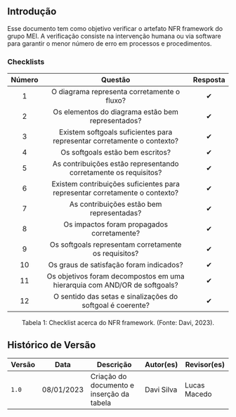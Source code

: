 ## Introdução

Esse documento tem como objetivo verificar o artefato NFR framework do grupo MEI. A verificação consiste na intervenção humana ou via software para garantir o menor número de erro em processos e procedimentos.

### Checklists 

| Número |                                   Questão                                   | Resposta |
| :----: | :-------------------------------------------------------------------------: | :------: |
|   1    |                 O diagrama representa corretamente o fluxo?                 |    ✔     |
|   2    |             Os elementos do diagrama estão bem representados?               |    ✔     |
|   3    |   Existem softgoals suficientes para representar corretamente o contexto?   |    ✔     |
|   4    |                      Os softgoals estão bem escritos?                       |    ✔     |
|   5    |      As contribuições estão representando corretamente os requisitos?       |    ✔     |
|   6    | Existem contribuições suficientes para representar corretamente o contexto? |    ✔     |
|   7    |                  As contribuições estão bem representadas?                  |    ✔     |
|   8    |                 Os impactos foram propagados corretamente?                  |    ✔     |
|   9    |              Os softgoals representam corretamente os requisitos?           |    ✔     |
|   10    |              Os graus de satisfação foram indicados?           |    ✔     |
|   11    |              Os objetivos foram decompostos em uma hierarquia com AND/OR de softgoals?           |    ✔     |
|   12    |              O sentido das setas e sinalizações do softgoal é coerente?           |    ✔     |


<div style="text-align: center">
<p>
Tabela 1: Checklist acerca do NFR framework. (Fonte: Davi, 2023).
</p>
</div>

## Histórico de Versão

| Versão | Data          | Descrição                          | Autor(es)     |  Revisor(es)  |
| ------ | ------------- | ---------------------------------- | ------------- | ------------- |
| `1.0`  | 08/01/2023 | Criação do documento e inserção da tabela | Davi Silva | Lucas Macedo |